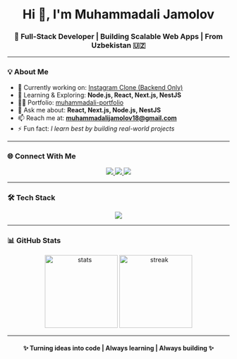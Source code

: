 <!-- Header -->
<h1 align="center">Hi 👋, I'm Muhammadali Jamolov</h1>
<h3 align="center">🚀 Full-Stack Developer | Building Scalable Web Apps | From Uzbekistan 🇺🇿</h3>

---

<!-- About Me -->
### 💡 About Me  
- 🔭 Currently working on: [Instagram Clone (Backend Only)](https://github.com/Alisher009Nabijonov/Instagram)  
- 🌱 Learning & Exploring: **Node.js, React, Next.js, NestJS**  
- 👨‍💻 Portfolio: [muhammadali-portfolio](https://muhammdal1-fr-portfolio.netlify.app/)  
- 💬 Ask me about: **React, Next.js, Node.js, NestJS**  
- 📫 Reach me at: **muhammadalijamolov18@gmail.com**  
- ⚡ Fun fact: *I learn best by building real-world projects*  

---

<!-- Socials -->
### 🌐 Connect With Me  
<p align="center">
  <a href="https://instagram.com/mukhamadali.001" target="_blank">
    <img src="https://img.shields.io/badge/Instagram-%23E4405F.svg?&style=for-the-badge&logo=instagram&logoColor=white" />
  </a>
  <a href="mailto:muhammadalijamolov18@gmail.com">
    <img src="https://img.shields.io/badge/Gmail-D14836?&style=for-the-badge&logo=gmail&logoColor=white" />
  </a>
  <a href="https://muhammdal1-fr-portfolio.netlify.app/" target="_blank">
    <img src="https://img.shields.io/badge/Portfolio-%23000000.svg?&style=for-the-badge&logo=vercel&logoColor=white" />
  </a>
</p>

---

<!-- Skills -->
### 🛠 Tech Stack  
<p align="center">
  <img src="https://skillicons.dev/icons?i=html,css,js,ts,react,nextjs,nodejs,nestjs,express,mongodb,git,linux,bootstrap,tailwind,sass,postman,bash" />
</p>

---

<!-- GitHub Stats -->
### 📊 GitHub Stats  
<p align="center">
  <img src="https://github-readme-stats.vercel.app/api?username=muhammadali-fr&show_icons=true&theme=radical" alt="stats" height="165"/>
  <img src="https://github-readme-streak-stats.herokuapp.com/?user=muhammadali-fr&theme=radical" alt="streak" height="165"/>
</p>

---

<!-- Footer -->
<h4 align="center">✨ Turning ideas into code | Always learning | Always building ✨</h4>
